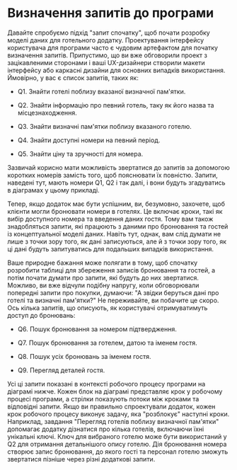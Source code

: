 # Визначення запитів до програми

Давайте спробуємо підхід "запит спочатку", щоб почати розробку моделі даних для готельного додатку. Проектування інтерфейсу користувача для програми часто є чудовим артефактом для початку визначення запитів. Припустимо, що ви вже обговорили проект з зацікавленими сторонами і ваші UX-дизайнери створили макети інтерфейсу або каркасні дизайни для основних випадків використання. Ймовірно, у вас є список запитів, таких як:

- Q1. Знайти готелі поблизу вказаної визначної пам'ятки.

- Q2. Знайти інформацію про певний готель, таку як його назва та місцезнаходження.

- Q3. Знайти визначні пам'ятки поблизу вказаного готелю.

- Q4. Знайти доступні номери на певний період.

- Q5. Знайти ціну та зручності для номера.

Зазвичай корисно мати можливість звертатися до запитів за допомогою коротких номерів замість того, щоб пояснювати їх повністю. Запити, наведені тут, мають номери Q1, Q2 і так далі, і вони будуть згадуватись в діаграмах у цьому прикладі.

Тепер, якщо додаток має бути успішним, ви, безумовно, захочете, щоб клієнти могли бронювати номери в готелях. Це включає кроки, такі як вибір доступного номера та введення даних гостя. Тому вам також знадобляться запити, які працюють з даними про бронювання та гостей із концептуальної моделі даних. Навіть тут, однак, вам слід думати не лише з точки зору того, як дані записуються, але й з точки зору того, як ці дані будуть запитуватись для подальших випадків використання.

Ваше природне бажання може полягати в тому, щоб спочатку розробити таблиці для збереження записів бронювання та гостей, а потім почати думати про запити, які будуть до них звертатися. Можливо, ви вже відчули подібну напругу, коли обговорювали попередні запити про покупки, думаючи: "А звідки беруться дані про готелі та визначні пам'ятки?" Не переживайте, ви побачите це скоро. Ось кілька запитів, що описують, як користувачі отримуватимуть доступ до бронювань:

- Q6. Пошук бронювання за номером підтвердження.

- Q7. Пошук бронювання за готелем, датою та іменем гостя.

- Q8. Пошук усіх бронювань за іменем гостя.

- Q9. Перегляд деталей гостя.

Усі ці запити показані в контексті робочого процесу програми на діаграмі нижче. Кожен блок на діаграмі представляє крок у робочому процесі програми, а стрілки показують потоки між кроками та відповідні запити. Якщо ви правильно спроектували додаток, кожен крок робочого процесу виконує задачу, яка "розблокує" наступні кроки. Наприклад, завдання "Перегляд готелів поблизу визначної пам'ятки" допомагає додатку дізнатися про кілька готелів, включаючи їхні унікальні ключі. Ключ для вибраного готелю може бути використаний у Q2 для отримання детальнішого опису готелю. Дія бронювання номера створює запис бронювання, до якого гості та персонал готелю зможуть звертатися пізніше через різні додаткові запити.